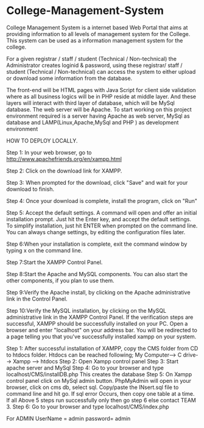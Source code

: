 # College-Management-System
College Management System is a internet based Web Portal that aims at providing information to all levels of management system for the College. This system can be used as a information management system for the college.


For a given registrar / staff / student (Technical / Non-technical) the Administrator creates loginid & password, using these registrar/ staff / student (Technical / Non-technical) can access the system to either upload or download some information from
the database.

The front-end will be HTML pages with Java Script for client side validation where as all business logics will be in PHP reside at middle layer. And these layers will interact with third layer of database, which will be MySql database. The web server will
be Apache. To start working on this project environment required is a server having Apache as web server, MySql as database and LAMP(Linux,Apache,MySql and PHP ) as development environment


HOW TO DEPLOY LOCALLY.

Step 1: In your web browser, go to
http://www.apachefriends.org/en/xampp.html

Step 2: Click on the download link for XAMPP.

Step 3: When prompted for the download, click "Save" and wait for your
download to finish.

Step 4: Once your download is complete, install the program, click on
"Run"

Step 5: Accept the default settings. A command will open and offer an initial installation prompt. Just hit the Enter key, and accept the default settings. To simplify installation, just hit ENTER when prompted on the command line. You can always change settings, by editing the
configuration files later.

Step 6:When your installation is complete, exit the command window by
typing x on the command line.

Step 7:Start the XAMPP Control Panel.

Step 8:Start the Apache and MySQL components. You can also start the
other components, if you plan to use them.

Step 9:Verify the Apache install, by clicking on the Apache administrative link in the Control Panel.

Step 10:Verify the MySQL installation, by clicking on the MySQL administrative link in the XAMPP Control Panel. If the verification steps
are successful, XAMPP should be successfully installed on your PC. Open a browser and enter "localhost" on your address bar. You will be redirected to a page telling you that you've successfully installed xampp on your system.

Step 1: After successful installation of XAMPP, copy the CMS folder from
CD to htdocs folder.
Htdocs can be reached following;
My Computer--> C drive--> Xampp --> htdocs
Step 2: Open Xampp control panel
Step 3: Start apache server and MySql
Step 4: Go to your browser and type localhost/CMS/installDB.php
This creates the database
Step 5: On Xampp control panel click on MySql admin button.
PhpMyAdmin will open in your browser, click on cms db, select sql.
Copy/paste the INsert.sql file to command line and hit go. If sql error
Occurs, then copy one table at a time.
If all Above 5 steps run successfully only then go step 6 else contact
TEAM 3.
Step 6: Go to your browser and type localhost/CMS/index.php

For ADMIN UserName = admin
password= admin






